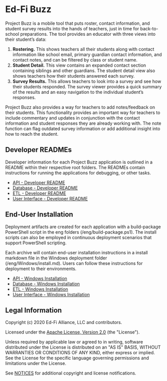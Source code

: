 # Ed-Fi Buzz

Project Buzz is a mobile tool that puts roster, contact information, and student
survey results into the hands of teachers, just in time for back-to-school
preparations.  The tool provides an educator with three views into their
student’s data:

1. **Rostering.** This shows teachers all their students along with contact
   information like school email, primary guardian contact information, and
   contact notes, and can be filtered by class or student name.
2. **Student Detail.** This view contains an expanded contact section containing
   siblings and other guardians. The student detail view also shows teachers how
   their students answered each survey.
3. **Survey Results.** This allows teachers to look into a survey and see how
   their students responded. The survey viewer provides a quick summary of the
   results and an easy navigation to the individual student’s responses.

Project Buzz also provides a way for teachers to add notes/feedback on their
students. This functionality provides an important way for teachers to include
commentary and updates in conjunction with the contact information and student
responses they are already working with. The note function can flag outdated
survey information or add additional insight into how to reach the student.

## Developer READMEs

Developer information for each Project Buzz application is outlined in a README within their respective root folders. The READMEs contain instructions for running the applications for debugging, or other tasks.

* [API - Developer README](EdFi.Buzz.Api/README.md)
* [Database -  Developer README](EdFi.Buzz.Database/README.md)
* [ETL -  Developer README](EdFi.Buzz.ETL/README.md)
* [User Interface -  Developer README](EdFi.Buzz.UI.Angular/README.md)

## End-User Installation

Deployment artifacts are created for each application with a build-package PowerShell script in the eng folders (/eng/build-package.ps1). The install scripts can also be employed in continuous deployment scenarios that support PowerShell scripting.

Each archive will contain end-user installation instructions in a install markdown file in the Windows deployment folder (/eng/Windows/install.md). Users can follow these instructions for deployment to their environments.

* [API - Windows Installation](EdFi.Buzz.Api/eng/Windows/install.md)
* [Database - Windows Installation](EdFi.Buzz.Database/eng/Windows/install.md)
* [ETL - Windows Installation](EdFi.Buzz.ETL/eng/Windows/install.md)
* [User Interface - Windows Installation](EdFi.Buzz.UI.Angular/eng/windows/install.md)

## Legal Information

Copyright (c) 2020 Ed-Fi Alliance, LLC and contributors.

Licensed under the [Apache License, Version 2.0](LICENSE) (the "License").

Unless required by applicable law or agreed to in writing, software
distributed under the License is distributed on an "AS IS" BASIS,
WITHOUT WARRANTIES OR CONDITIONS OF ANY KIND, either express or implied.
See the License for the specific language governing permissions and
limitations under the License.

See [NOTICES](NOTICES.md) for additional copyright and license notifications.
